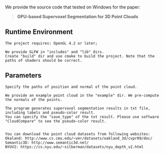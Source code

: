 We provide the source code that tested on Windows for the paper: 
> **GPU-based Supervoxel Segmentation for 3D Point Clouds**


## Runtime Environment 
```
The project requires: OpenGL 4.2 or later; 

We provide GLFW in "includes" and "lib" dirs. 
Create "build" dir and use cmake to build the project. Note that the paths of shaders should be correct.

```

## Parameters 
```
Specify the paths of position and normal of the point cloud. 

We provide an example point cloud in the "example" dir. We pre-compute the normals of the points. 

The program generates supervoxel segmentation results in txt file, including labels and pseudo-color result. 
You can specify the "save_type" of the txt result. Please use software "CloudCompare" to see the pseudo-color result. 


You can download the point cloud datasets from following websites:
Okaland: http://www.cs.cmu.edu/~vmr/datasets/oakland_3d/cvpr09/doc/
Semantic3D: http://www.semantic3d.net/
NYUV2: https://cs.nyu.edu/~silberman/datasets/nyu_depth_v2.html

```

